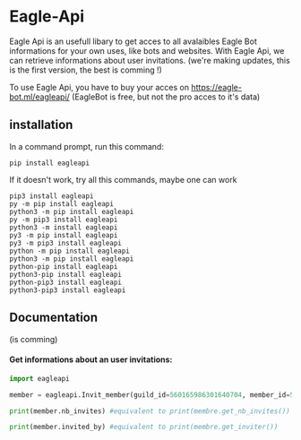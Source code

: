 # Eagle-Api
Eagle Api is an usefull libary to get acces to all avalaibles Eagle Bot informations for your own uses, like bots and websites.
With Eagle Api, we can retrieve informations about user invitations. (we're making updates, this is the first version, the best is comming !)

To use Eagle Api, you have to buy your acces on https://eagle-bot.ml/eagleapi/ (EagleBot is free, but not the pro acces to it's data)


## installation

In a command prompt, run this command:
```
pip install eagleapi
```

If it doesn't work, try all this commands,  maybe one can work
```
pip3 install eagleapi
py -m pip install eagleapi
python3 -m pip install eagleapi
py -m pip3 install eagleapi
python3 -m install eagleapi
py3 -m pip install eagleapi
py3 -m pip3 install eagleapi
python -m pip install eagleapi
python3 -m pip install eagleapi
python-pip install eagleapi
python3-pip install eagleapi
python-pip3 install eagleapi
python3-pip3 install eagleapi
```


## Documentation
(is comming)
#### Get informations about an user invitations:

```py
import eagleapi

member = eagleapi.Invit_member(guild_id=560165986301640704, member_id=575012772526686208) #the bot Eagle need to be in your server, but now, he is not operational

print(member.nb_invites) #equivalent to print(membre.get_nb_invites())

print(member.invited_by) #equivalent to print(membre.get_inviter())
```

